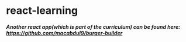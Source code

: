 # react-learning
##### Another react app(which is part of the curriculum) can be found here: https://github.com/macabdul9/burger-builder
